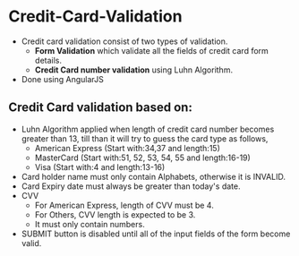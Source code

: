 # Credit-Card-Validation
<ul>
<li>Credit card validation consist of two types of validation.
    <ul>
        <li><b>Form Validation</b> which validate all the fields of credit card form details.
        <li><b>Credit Card number validation</b> using Luhn Algorithm. 
    </ul>
<li>Done using AngularJS
</ul>

<h2>Credit Card validation based on:</h2>
<ul>
    <li>Luhn Algorithm applied when length of credit card number becomes greater than 13, till than it will try to guess the card type as follows,
        <ul>
            <li>American Express (Start with:34,37 and length:15)
            <li>MasterCard (Start with:51, 52, 53, 54, 55 and length:16-19)
            <li>Visa (Start with:4 and length:13-16)
        </ul>
    <li>Card holder name must only contain Alphabets, otherwise it is INVALID. 
    <li>Card Expiry date must always be greater than today's date.
    <li> CVV
        <ul>
            <li>For American Express, length of CVV must be 4. 
            <li>For Others, CVV length is expected to be 3.
            <li>It must only contain numbers.
        </ul>
    <li>SUBMIT button is disabled until all of the input fields of the form become valid.
</ul>
